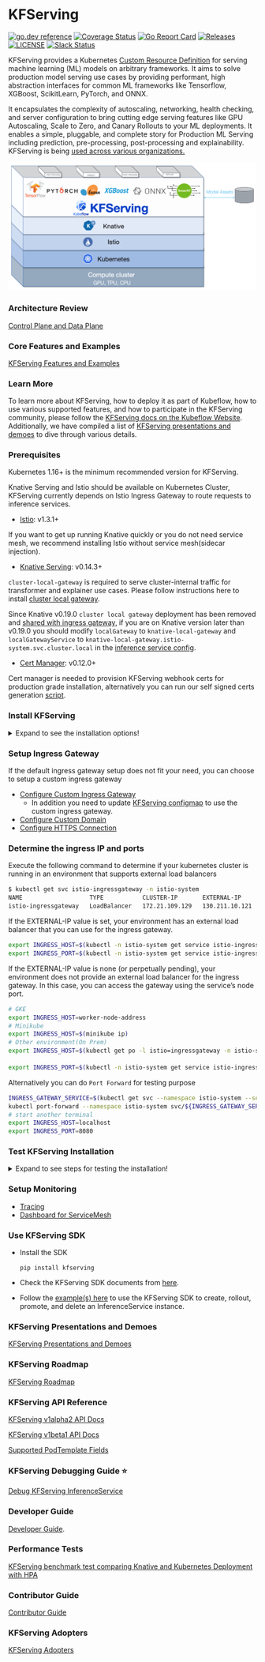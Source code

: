 # KFServing
[![go.dev reference](https://img.shields.io/badge/go.dev-reference-007d9c?logo=go&logoColor=white)](https://pkg.go.dev/github.com/kubeflow/kfserving)
[![Coverage Status](https://coveralls.io/repos/github/kubeflow/kfserving/badge.svg?branch=master)](https://coveralls.io/github/kubeflow/kfserving?branch=master)
[![Go Report Card](https://goreportcard.com/badge/github.com/kubeflow/kfserving)](https://goreportcard.com/report/github.com/kubeflow/kfserving)
[![Releases](https://img.shields.io/github/release-pre/kubeflow/kfserving.svg?sort=semver)](https://github.com/kubeflow/kfserving/releases)
[![LICENSE](https://img.shields.io/github/license/kubeflow/kfserving.svg)](https://github.com/kubeflow/kfserving/blob/master/LICENSE)
[![Slack Status](https://img.shields.io/badge/slack-join_chat-white.svg?logo=slack&style=social)](https://kubeflow.slack.com/join/shared_invite/zt-cpr020z4-PfcAue_2nw67~iIDy7maAQ)

KFServing provides a Kubernetes [Custom Resource Definition](https://kubernetes.io/docs/concepts/extend-kubernetes/api-extension/custom-resources/) for serving machine learning (ML) models on arbitrary frameworks. It aims to solve production model serving use cases by providing performant, high abstraction interfaces for common ML frameworks like Tensorflow, XGBoost, ScikitLearn, PyTorch, and ONNX.

It encapsulates the complexity of autoscaling, networking, health checking, and server configuration to bring cutting edge serving features like GPU Autoscaling, Scale to Zero, and Canary Rollouts to your ML deployments. It enables a simple, pluggable, and complete story for Production ML Serving including prediction, pre-processing, post-processing and explainability. KFServing is being [used across various organizations.](./ADOPTERS.md)

![KFServing](/docs/diagrams/kfserving.png)

### Architecture Review
[Control Plane and Data Plane](./docs/README.md)

### Core Features and Examples
[KFServing Features and Examples](./docs/samples/README.md)

### Learn More
To learn more about KFServing, how to deploy it as part of Kubeflow, how to use various supported features, and how to participate in the KFServing community, please follow the [KFServing docs on the Kubeflow Website](https://www.kubeflow.org/docs/components/serving/kfserving/). Additionally, we have compiled a list of [KFServing presentations and demoes](/docs/PRESENTATIONS.md) to dive through various details.

### Prerequisites

Kubernetes 1.16+ is the minimum recommended version for KFServing.

Knative Serving and Istio should be available on Kubernetes Cluster, KFServing currently depends on Istio Ingress Gateway to route requests to inference services.

- [Istio](https://knative.dev/docs/install/installing-istio): v1.3.1+

If you want to get up running Knative quickly or you do not need service mesh, we recommend installing Istio without service mesh(sidecar injection).
- [Knative Serving](https://knative.dev/docs/install/knative-with-any-k8s): v0.14.3+

`cluster-local-gateway` is required to serve cluster-internal traffic for transformer and explainer use cases. Please follow instructions here to install [cluster local gateway](https://knative.dev/docs/install/installing-istio/#updating-your-install-to-use-cluster-local-gateway).

Since Knative v0.19.0 `cluster local gateway` deployment has been removed and [shared with ingress gateway](https://github.com/knative-sandbox/net-istio/pull/237),
if you are on Knative version later than v0.19.0 you should modify `localGateway` to `knative-local-gateway` and `localGatewayService` to `knative-local-gateway.istio-system.svc.cluster.local` in the
[inference service config](./config/configmap/inferenceservice.yaml).

- [Cert Manager](https://cert-manager.io/docs/installation/kubernetes): v0.12.0+

Cert manager is needed to provision KFServing webhook certs for production grade installation, alternatively you can run our self signed certs
generation [script](./hack/self-signed-ca.sh).


### Install KFServing
<details>
  <summary>Expand to see the installation options!</summary>
  
#### Standalone KFServing Installation
KFServing can be installed standalone if your kubernetes cluster meets the above prerequisites and KFServing controller is deployed in `kfserving-system` namespace.

```
TAG=v0.5.0
```

Install KFServing CRD

Due to [large last applied annotation issue](https://github.com/kubernetes-sigs/kubebuilder/issues/1140) with `kubectl apply` we recommend using `kubectl replace` for upgrading crd.
```shell
CRD=https://github.com/kubeflow/kfserving/releases/download/$TAG/kfserving_crds.yaml
kubectl replace -f $CRD || kubectl create -f $CRD
```

Install KFServing Controller

```shell
kubectl apply -f https://github.com/kubeflow/kfserving/releases/download/$TAG/kfserving.yaml
```

#### Standalone KFServing on OpenShift

To install standalone KFServing on [OpenShift Container Platform](https://www.openshift.com/products/container-platform), please follow the [instructions here](docs/OPENSHIFT_GUIDE.md).

#### KFServing with Kubeflow Installation
KFServing is installed by default as part of Kubeflow installation using [Kubeflow manifests](https://github.com/kubeflow/manifests/tree/master/kfserving) and KFServing controller is deployed in `kubeflow` namespace.
Since Kubeflow Kubernetes minimal requirement is 1.14 which does not support object selector, `ENABLE_WEBHOOK_NAMESPACE_SELECTOR` is enabled in Kubeflow installation by default.
If you are using Kubeflow dashboard or [profile controller](https://www.kubeflow.org/docs/components/multi-tenancy/getting-started/#manual-profile-creation) to create  user namespaces, labels are automatically added to enable KFServing to deploy models. 
If you are creating namespaces manually using Kubernetes apis directly, you will need to add label `serving.kubeflow.org/inferenceservice: enabled` to allow deploying KFServing `InferenceService` in the given namespaces, and do ensure you do not deploy
`InferenceService` in `kubeflow` namespace which is labelled as `control-plane`.

As of KFServing 0.4 release [object selector](https://kubernetes.io/docs/reference/access-authn-authz/extensible-admission-controllers/#matching-requests-objectselector) is turned on by default, the KFServing pod mutator is only invoked for KFServing `InferenceService` pods. For prior releases you can turn on manually by running following command.
```bash
kubectl patch mutatingwebhookconfiguration inferenceservice.serving.kubeflow.org --patch '{"webhooks":[{"name": "inferenceservice.kfserving-webhook-server.pod-mutator","objectSelector":{"matchExpressions":[{"key":"serving.kubeflow.org/inferenceservice", "operator": "Exists"}]}}]}'
```

#### Quick Install (On your local machine)

Make sure you have
[kubectl](https://kubernetes.io/docs/tasks/tools/install-kubectl/#install-kubectl-on-linux) installed.

1) If you do not have an existing kubernetes cluster,
you can create a quick kubernetes local cluster with [kind](https://github.com/kubernetes-sigs/kind#installation-and-usage).

Note that the minimal requirement for running KFServing is 4 cpus and 8Gi memory,
so you need to change the [docker resource setting](https://docs.docker.com/docker-for-mac/#advanced) to use 4 cpus and 8Gi memory.
```bash
kind create cluster
```
alternatively you can use [Minikube](https://kubernetes.io/docs/setup/learning-environment/minikube)
```bash
minikube start --cpus 4 --memory 8192 --kubernetes-version=v1.17.11
```

2) Install Istio lean version, Knative Serving, KFServing all in one.(this takes 30s)
```bash
./hack/quick_install.sh
```
</details>

### Setup Ingress Gateway
If the default ingress gateway setup does not fit your need, you can choose to setup a custom ingress gateway
- [Configure Custom Ingress Gateway](https://knative.dev/docs/serving/setting-up-custom-ingress-gateway/)
  -  In addition you need to update [KFServing configmap](config/default/configmap/inferenceservice.yaml) to use the custom ingress gateway.
- [Configure Custom Domain](https://knative.dev/docs/serving/using-a-custom-domain/)
- [Configure HTTPS Connection](https://knative.dev/docs/serving/using-a-tls-cert/)

### Determine the ingress IP and ports
Execute the following command to determine if your kubernetes cluster is running in an environment that supports external load balancers
```bash
$ kubectl get svc istio-ingressgateway -n istio-system
NAME                   TYPE           CLUSTER-IP       EXTERNAL-IP      PORT(S)   AGE
istio-ingressgateway   LoadBalancer   172.21.109.129   130.211.10.121   ...       17h
```
If the EXTERNAL-IP value is set, your environment has an external load balancer that you can use for the ingress gateway.

```bash
export INGRESS_HOST=$(kubectl -n istio-system get service istio-ingressgateway -o jsonpath='{.status.loadBalancer.ingress[0].ip}')
export INGRESS_PORT=$(kubectl -n istio-system get service istio-ingressgateway -o jsonpath='{.spec.ports[?(@.name=="http2")].port}')
```

If the EXTERNAL-IP value is none (or perpetually pending), your environment does not provide an external load balancer for the ingress gateway. In this case, you can access the gateway using the service’s node port.
```bash
# GKE
export INGRESS_HOST=worker-node-address
# Minikube
export INGRESS_HOST=$(minikube ip)
# Other environment(On Prem)
export INGRESS_HOST=$(kubectl get po -l istio=ingressgateway -n istio-system -o jsonpath='{.items[0].status.hostIP}')

export INGRESS_PORT=$(kubectl -n istio-system get service istio-ingressgateway -o jsonpath='{.spec.ports[?(@.name=="http2")].nodePort}')
```

Alternatively you can do `Port Forward` for testing purpose
```bash
INGRESS_GATEWAY_SERVICE=$(kubectl get svc --namespace istio-system --selector="app=istio-ingressgateway" --output jsonpath='{.items[0].metadata.name}')
kubectl port-forward --namespace istio-system svc/${INGRESS_GATEWAY_SERVICE} 8080:80
# start another terminal
export INGRESS_HOST=localhost
export INGRESS_PORT=8080
```

### Test KFServing Installation
<details>
  <summary>Expand to see steps for testing the installation!</summary>

#### Check KFServing controller installation
```shell
kubectl get po -n kfserving-system
NAME                             READY   STATUS    RESTARTS   AGE
kfserving-controller-manager-0   2/2     Running   2          13m
```

Please refer to our [troubleshooting section](docs/DEVELOPER_GUIDE.md#troubleshooting) for recommendations and tips for issues with installation.

#### Create KFServing test inference service
```bash
API_VERSION=v1beta1
kubectl create namespace kfserving-test
kubectl apply -f docs/samples/${API_VERSION}/v1/sklearn/sklearn.yaml -n kfserving-test
```
#### Check KFServing `InferenceService` status.
```bash
kubectl get inferenceservices sklearn-iris -n kfserving-test
NAME           URL                                                              READY   DEFAULT TRAFFIC   CANARY TRAFFIC   AGE
sklearn-iris   http://sklearn-iris.kfserving-test.example.com/v1/models/sklearn-iris   True    100                                109s
```

#### Curl the `InferenceService`
Curl from ingress gateway
```bash
SERVICE_HOSTNAME=$(kubectl get inferenceservice sklearn-iris -n kfserving-test -o jsonpath='{.status.url}' | cut -d "/" -f 3)
curl -v -H "Host: ${SERVICE_HOSTNAME}" http://${INGRESS_HOST}:${INGRESS_PORT}/v1/models/sklearn-iris:predict -d @./docs/samples/${API_VERSION}/sklearn/v1/iris-input.json
```
Curl from local cluster gateway
```bash
curl -v http://sklearn-iris.kfserving-test/v1/models/sklearn-iris:predict -d @./docs/samples/${API_VERSION}/sklearn/iris-input.json
```

#### Run Performance Test
```bash
# use kubectl create instead of apply because the job template is using generateName which doesn't work with kubectl apply
kubectl create -f docs/samples/${API_VERSION}/sklearn/perf.yaml -n kfserving-test
# wait the job to be done and check the log
kubectl logs load-test8b58n-rgfxr -n kfserving-test
Requests      [total, rate, throughput]         30000, 500.02, 499.99
Duration      [total, attack, wait]             1m0s, 59.998s, 3.336ms
Latencies     [min, mean, 50, 90, 95, 99, max]  1.743ms, 2.748ms, 2.494ms, 3.363ms, 4.091ms, 7.749ms, 46.354ms
Bytes In      [total, mean]                     690000, 23.00
Bytes Out     [total, mean]                     2460000, 82.00
Success       [ratio]                           100.00%
Status Codes  [code:count]                      200:30000
Error Set:
```
</details>

### Setup Monitoring
- [Tracing](https://knative.dev/docs/serving/accessing-traces/)
- [Dashboard for ServiceMesh](https://istio.io/latest/docs/tasks/observability/kiali/)

### Use KFServing SDK
* Install the SDK
  ```
  pip install kfserving
  ```
* Check the KFServing SDK documents from [here](python/kfserving/README.md).

* Follow the [example(s) here](docs/samples/client) to use the KFServing SDK to create, rollout, promote, and delete an InferenceService instance.

### KFServing Presentations and Demoes
[KFServing Presentations and Demoes](./docs/PRESENTATIONS.md)

### KFServing Roadmap
[KFServing Roadmap](./ROADMAP.md)

### KFServing API Reference
[KFServing v1alpha2 API Docs](./docs/apis/v1alpha2/README.md)

[KFServing v1beta1 API Docs](./docs/apis/v1beta1/README.md)

[Supported PodTemplate Fields](https://knative.dev/docs/serving/feature-flags/)

### KFServing Debugging Guide :star:
[Debug KFServing InferenceService](./docs/KFSERVING_DEBUG_GUIDE.md)

### Developer Guide
[Developer Guide](/docs/DEVELOPER_GUIDE.md).

### Performance Tests
[KFServing benchmark test comparing Knative and Kubernetes Deployment with HPA](test/benchmark/README.md)

### Contributor Guide
[Contributor Guide](./CONTRIBUTING.md)

### KFServing Adopters
[KFServing Adopters](./ADOPTERS.md)
